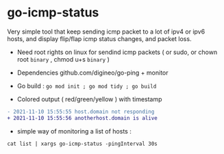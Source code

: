 # go-icmp-status

Very simple tool that keep sending icmp packet to a lot of ipv4 or ipv6 hosts, and display flip/flap icmp status changes, and packet loss.

* Need root rights on linux for sendind icmp packets ( or sudo, or chown root `binary` , chmod u+s `binary` )

* Dependencies github.com/digineo/go-ping + monitor

* Go build :  `go mod init ; go mod tidy ; go build` 

* Colored output ( red/green/yellow ) with timestamp

```diff
- 2021-11-10 15:55:55 host.domain not responding
+ 2021-11-10 15:55:56 anotherhost.domain is alive
```

* simple way of monitoring a list of hosts :

```shell
cat list | xargs go-icmp-status -pingInterval 30s
```